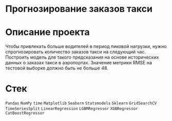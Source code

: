 # Прогнозирование заказов такси
# Описание проекта
Чтобы привлекать больше водителей в период пиковой нагрузки, нужно спрогнозировать количество заказов такси на следующий час. 
Построить модель для такого предсказания на основе исторических данных о заказах такси в аэропортах.
Значение метрики RMSE на тестовой выборке должно быть не больше 48.

# Стек 
`Pandas` `NumPy` `time` `Matplotlib` `Seaborn` `Statsmodels`
`Sklearn` `GridSearchCV` `TimeSeriesSplit` `LinearRegression`
`LGBMRegressor` `XGBRegressor` `CatBoostRegressor`
